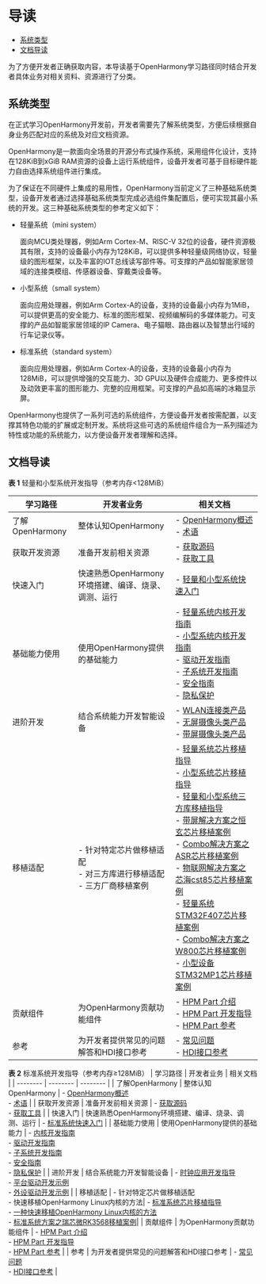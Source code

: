 # 导读<a name="ZH-CN_TOPIC_0000001152533331"></a>

-   [系统类型](#section767218232110)
-   [文档导读](#section19810171681218)

为了方便开发者正确获取内容，本导读基于OpenHarmony学习路径同时结合开发者具体业务对相关资料、资源进行了分类。

## 系统类型<a name="section767218232110"></a>

在正式学习OpenHarmony开发前，开发者需要先了解系统类型，方便后续根据自身业务匹配对应的系统及对应文档资源。

OpenHarmony是一款面向全场景的开源分布式操作系统，采用组件化设计，支持在128KiB到xGiB RAM资源的设备上运行系统组件，设备开发者可基于目标硬件能力自由选择系统组件进行集成。

为了保证在不同硬件上集成的易用性，OpenHarmony当前定义了三种基础系统类型，设备开发者通过选择基础系统类型完成必选组件集配置后，便可实现其最小系统的开发。这三种基础系统类型的参考定义如下：

-   轻量系统（mini system）

    面向MCU类处理器，例如Arm Cortex-M、RISC-V 32位的设备，硬件资源极其有限，支持的设备最小内存为128KiB，可以提供多种轻量级网络协议，轻量级的图形框架，以及丰富的IOT总线读写部件等。可支撑的产品如智能家居领域的连接类模组、传感器设备、穿戴类设备等。

-   小型系统（small system）

    面向应用处理器，例如Arm Cortex-A的设备，支持的设备最小内存为1MiB，可以提供更高的安全能力、标准的图形框架、视频编解码的多媒体能力。可支撑的产品如智能家居领域的IP Camera、电子猫眼、路由器以及智慧出行域的行车记录仪等。

-   标准系统（standard system）

    面向应用处理器，例如Arm Cortex-A的设备，支持的设备最小内存为128MiB，可以提供增强的交互能力、3D GPU以及硬件合成能力、更多控件以及动效更丰富的图形能力、完整的应用框架。可支撑的产品如高端的冰箱显示屏。


OpenHarmony也提供了一系列可选的系统组件，方便设备开发者按需配置，以支撑其特色功能的扩展或定制开发。系统将这些可选的系统组件组合为一系列描述为特性或功能的系统能力，以方便设备开发者理解和选择。

## 文档导读<a name="section19810171681218"></a>

**表 1**  轻量和小型系统开发指导（参考内存<128MiB）

| 学习路径        | 开发者业务                                                   | 相关文档                                                     |
| --------------- | ------------------------------------------------------------ | ------------------------------------------------------------ |
| 了解OpenHarmony | 整体认知OpenHarmony                                          | -&nbsp;[OpenHarmony概述](https://gitee.com/openharmony)<br/>-&nbsp;[术语](../glossary.md) |
| 获取开发资源    | 准备开发前相关资源                                           | -&nbsp;[获取源码](get-code/sourcecode-acquire.md)<br/>-&nbsp;[获取工具](get-code/gettools-acquire.md) |
| 快速入门        | 快速熟悉OpenHarmony环境搭建、编译、烧录、调测、运行          | -&nbsp;[轻量和小型系统快速入门](quick-start/quickstart-ide-lite-overview.md) |
| 基础能力使用    | 使用OpenHarmony提供的基础能力                                | -&nbsp;[轻量系统内核开发指南](kernel/kernel-mini-overview.md)<br/>-&nbsp;[小型系统内核开发指南](kernel/kernel-small-overview.md)<br/>-&nbsp;[驱动开发指南](driver/driver-hdf-overview.md)<br/>-&nbsp;[子系统开发指南](subsystems/subsys-build-all.md)<br/>-&nbsp;[安全指南](security/security-guidelines-overall.md)<br/>-&nbsp;[隐私保护](security/security-privacy-protection.md) |
| 进阶开发        | 结合系统能力开发智能设备                                     | -&nbsp;[WLAN连接类产品](guide/device-wlan-led-control.md)<br/>-&nbsp;[无屏摄像头类产品](guide/device-iotcamera-control-overview.md)<br/>-&nbsp;[带屏摄像头类产品](guide/device-camera-control-overview.md) |
| 移植适配        | -&nbsp;针对特定芯片做移植适配<br/>-&nbsp;对三方库进行移植适配<br/>-&nbsp;三方厂商移植案例<br/> | -&nbsp;[轻量系统芯片移植指导](porting/porting-minichip-overview.md)<br/>-&nbsp;[小型系统芯片移植指导](porting/porting-smallchip-prepare-needs.md)<br/>-&nbsp;[轻量和小型系统三方库移植指导](porting/porting-thirdparty-overview.md)<br/>   - [带屏解决方案之恒玄芯片移植案例](porting/porting-bes2600w-on-minisystem-display-demo.md)<br/>    - [Combo解决方案之ASR芯片移植案例](porting/porting-asr582x-combo-demo.md)<br/>    - [物联网解决方案之芯海cst85芯片移植案例](porting/porting-cst85f01-combo-demo.md)<br/>    - [轻量系统STM32F407芯片移植案例](porting/porting-stm32f407-on-minisystem-eth.md)<br/>    - [Combo解决方案之W800芯片移植案例](porting/porting-w800-combo-demo.md)<br/> - [小型设备STM32MP1芯片移植案例](porting/porting-stm32mp15xx-on-smallsystem.md) |
| 贡献组件        | 为OpenHarmony贡献功能组件                                    | -&nbsp;[HPM&nbsp;Part&nbsp;介绍](hpm-part/hpm-part-about.md)<br/>-&nbsp;[HPM&nbsp;Part&nbsp;开发指导](hpm-part/hpm-part-development.md)<br/>-&nbsp;[HPM&nbsp;Part&nbsp;参考](hpm-part/hpm-part-reference.md) |
| 参考            | 为开发者提供常见的问题解答和HDI接口参考                      | -&nbsp;[常见问题](faqs/faqs-overview.md)<br/>-&nbsp;[HDI接口参考](reference/hdi-apis/Readme-CN.md) |

**表 2**  标准系统开发指导（参考内存≥128MiB）
| 学习路径 | 开发者业务 | 相关文档 |
| -------- | -------- | -------- |
| 了解OpenHarmony | 整体认知OpenHarmony | -&nbsp;[OpenHarmony概述](https://gitee.com/openharmony)<br/>-&nbsp;[术语](../glossary.md) |
| 获取开发资源 | 准备开发前相关资源 | -&nbsp;[获取源码](get-code/sourcecode-acquire.md)<br/>-&nbsp;[获取工具](get-code/gettools-acquire.md) |
| 快速入门 | 快速熟悉OpenHarmony环境搭建、编译、烧录、调测、运行 | -&nbsp;[标准系统快速入门](quick-start/quickstart-ide-standard-overview.md) |
| 基础能力使用 | 使用OpenHarmony提供的基础能力 | -&nbsp;[内核开发指南](kernel/kernel-standard-overview.md)<br/>-&nbsp;[驱动开发指南](driver/driver-hdf-overview.md)<br/>-&nbsp;[子系统开发指南](subsystems/subsys-build-all.md)<br/>-&nbsp;[安全指南](security/security-guidelines-overall.md)<br/>-&nbsp;[隐私保护](security/security-privacy-protection.md) |
| 进阶开发 | 结合系统能力开发智能设备 | -&nbsp;[时钟应用开发指导](guide/device-clock-guide.md)<br/>-&nbsp;[平台驱动开发示例](guide/device-driver-demo.md)<br/>-&nbsp;[外设驱动开发示例](guide/device-outerdriver-demo.md) |
| 移植适配 | -&nbsp;针对特定芯片做移植适配 <br/>-&nbsp;快速移植OpenHarmony&nbsp;Linux内核的方法| -&nbsp;[标准系统芯片移植指导](porting/standard-system-porting-guide.md)<br/>-&nbsp;[一种快速移植OpenHarmony&nbsp;Linux内核的方法](porting/porting-linux-kernel.md)  <br/>-&nbsp;[标准系统方案之瑞芯微RK3568移植案例](porting/porting-dayu200-on_standard-demo.md)|
| 贡献组件 | 为OpenHarmony贡献功能组件 | -&nbsp;[HPM&nbsp;Part&nbsp;介绍](hpm-part/hpm-part-about.md)<br/>-&nbsp;[HPM&nbsp;Part&nbsp;开发指导](hpm-part/hpm-part-development.md)<br/>-&nbsp;[HPM&nbsp;Part&nbsp;参考](hpm-part/hpm-part-reference.md) |
| 参考 | 为开发者提供常见的问题解答和HDI接口参考   | -&nbsp;[常见问题](faqs/faqs-overview.md)<br/>-&nbsp;[HDI接口参考](reference/hdi-apis/Readme-CN.md)        |
